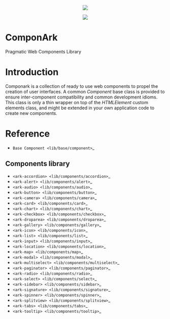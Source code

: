 <p align="center">
  <a href="https://codecov.io/gh/librark/componark">
    <img src="https://codecov.io/gh/librark/componark/graph/badge.svg?token=IWNapsPUch"/>
  </a>
</p>
<p align="center">
  <a href="https://codecov.io/gh/librark/componark">
    <img src="https://codecov.io/gh/librark/componark/graphs/sunburst.svg?token=IWNapsPUch"/>
  </a>
</p>

# ComponArk

Pragmatic Web Components Library

Introduction
============

Componark is a collection of ready to use web components to propel the creation
of user interfaces. A common *Component* base class is provided to ensure
inter-component compatibility and common development idioms. This class is only
a thin wrapper on top of the *HTMLElement* custom elements class, and might be
extended in your own application code to create new components.

Reference
=========

- `Base Component <lib/base/component>`_

Components library
------------------

- `<ark-accordion> <lib/components/accordion>`_
- `<ark-alert> <lib/components/alert>`_
- `<ark-audio> <lib/components/audio>`_
- `<ark-button> <lib/components/button>`_
- `<ark-camera> <lib/components/camera>`_
- `<ark-card> <lib/components/card>`_
- `<ark-chart> <lib/components/chart>`_
- `<ark-checkbox> <lib/components/checkbox>`_
- `<ark-droparea> <lib/components/droparea>`_
- `<ark-gallery> <lib/components/gallery>`_
- `<ark-icon> <lib/components/icon>`_
- `<ark-list> <lib/components/list>`_
- `<ark-input> <lib/components/input>`_
- `<ark-location> <lib/components/location>`_
- `<ark-map> <lib/components/map>`_
- `<ark-modal> <lib/components/modal>`_
- `<ark-multiselect> <lib/components/multiselect>`_
- `<ark-paginator> <lib/components/paginator>`_
- `<ark-radio> <lib/components/radio>`_
- `<ark-select> <lib/components/select>`_
- `<ark-sidebar> <lib/components/sidebar>`_
- `<ark-signature> <lib/components/signature>`_
- `<ark-spinner> <lib/components/spinner>`_
- `<ark-splitview> <lib/components/splitview>`_
- `<ark-tabs> <lib/components/tabs>`_
- `<ark-tooltip> <lib/components/tooltip>`_
